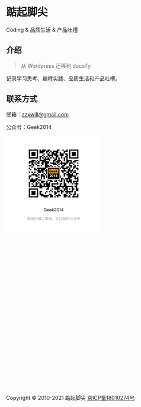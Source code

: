 # 踮起脚尖
Coding & 品质生活 & 产品吐槽

## 介绍
> 从 Wordpress 迁移到 docsify

记录学习思考、编程实践、品质生活和产品吐槽。


## 联系方式

邮箱：zzxwill@gmail.com

公众号：Geek2014

<img width="256" height="256" src="./resources/Geek2014.JPG"/>














<br /><br /><br /><br /><br /><br /><br /><br /><br /><br /><br /><br />
<br /><br /><br /><br /><br /><br /><br /><br /><br /><br /><br /><br />

Copyright © 2010-2021 踮起脚尖 [京ICP备18010274号](https://beian.miit.gov.cn)